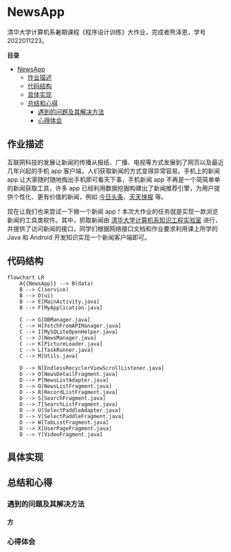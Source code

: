 # NewsApp

清华大学计算机系暑期课程《程序设计训练》大作业，完成者熊泽恩，学号 2022011223。

**目录**
- [NewsApp](#newsapp)
  - [作业描述](#作业描述)
  - [代码结构](#代码结构)
  - [具体实现](#具体实现)
  - [总结和心得](#总结和心得)
    - [遇到的问题及其解决方法](#遇到的问题及其解决方法)
    - [心得体会](#心得体会)

## 作业描述

互联网科技的发展让新闻的传播从报纸、广播、电视等方式发展到了网页以及最近几年兴起的手机 app 客户端，人们获取新闻的方式变得异常容易。手机上的新闻 app 让大家随时随地掏出手机即可看天下事，手机新闻 app 不再是一个简简单单的新闻获取工具，许多 app 已经利用数据挖掘构建出了新闻推荐引擎，为用户提供个性化、更有价值的新闻，例如 [今日头条](https://www.toutiao.com/)、[天天快报](http://www.ttkbao.com/) 等。

现在让我们也来尝试一下做一个新闻 app！本次大作业的任务就是实现一款浏览新闻的工具类软件。其中，抓取新闻由 [清华大学计算机系知识工程实验室](https://keg.cs.tsinghua.edu.cn/) 进行，并提供了访问新闻的接口，同学们根据网络接口文档和作业要求利用课上所学的 Java 和 Android 开发知识实现一个新闻客户端即可。

## 代码结构

```mermaid
flowchart LR
    A{{NewsApp}} --> B(data)
    B --> C(service)
    B --> D(ui)
    B --> E[MainActivity.java]
    B --> F[MyApplication.java]

    C --> G[DBManager.java]
    C --> H[FetchFromAPIManager.java]
    C --> I[MySQLiteOpenHelper.java]
    C --> J[NewsManager.java]
    C --> K[PictureLoader.java]
    C --> L[TaskRunner.java]
    C --> M[Utils.java]

    D --> N[EndlessRecyclerViewScrollListener.java]
    D --> O[NewsDetailFragment.java]
    D --> P[NewsListAdapter.java]
    D --> Q[NewsListFragment.java]
    D --> R[RecordListFragment.java]
    D --> S[SearchFragment.java]
    D --> T[SearchListFragment.java]
    D --> U[SelectPaddleAdapter.java]
    D --> V[SelectPaddleFragment.java]
    D --> W[TabListFragment.java]
    D --> X[UserPageFragment.java]
    D --> Y[VideoFragment.java]
```

## 具体实现

## 总结和心得

### 遇到的问题及其解决方法

#### 方

#### 

### 心得体会



